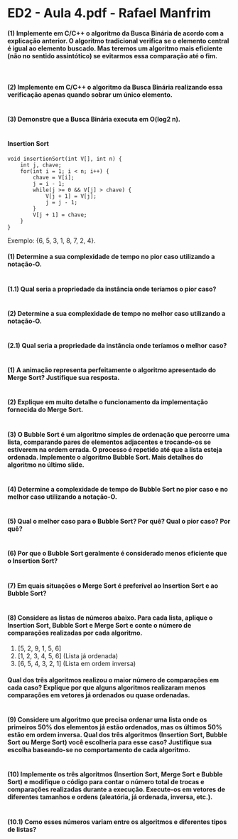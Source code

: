 # ED2 - Aula 4.pdf - Rafael Manfrim

#### (1) Implemente em C/C++ o algoritmo da Busca Binária de acordo com a explicação anterior. O algoritmo tradicional verifica se o elemento central é igual ao elemento buscado. Mas teremos um algoritmo mais eficiente (não no sentido assintótico) se evitarmos essa comparação até o fim.

```c++
    
```

#### (2) Implemente em C/C++ o algoritmo da Busca Binária realizando essa verificação apenas quando sobrar um único elemento.

```c++

```

#### (3) Demonstre que a Busca Binária executa em O(log2 n).

```

```

#### Insertion Sort

```
void insertionSort(int V[], int n) {
    int j, chave;
    for(int i = 1; i < n; i++) {
        chave = V[i];
        j = i - 1;
        while(j >= 0 && V[j] > chave) {
            V[j + 1] = V[j];
            j = j - 1;
        }
        V[j + 1] = chave;
    }
}
```

Exemplo: {6, 5, 3, 1, 8, 7, 2, 4}.
#### (1) Determine a sua complexidade de tempo no pior caso utilizando a notação-O.

```

```

#### (1.1) Qual seria a propriedade da instância onde teríamos o pior caso?

```

```

#### (2) Determine a sua complexidade de tempo no melhor caso utilizando a notação-O.

```

```

#### (2.1) Qual seria a propriedade da instância onde teríamos o melhor caso?

```

```

#### (1) A animação representa perfeitamente o algoritmo apresentado do Merge Sort? Justifique sua resposta.

```

```

#### (2) Explique em muito detalhe o funcionamento da implementação fornecida do Merge Sort.

```

```

#### (3) O Bubble Sort é um algoritmo simples de ordenação que percorre uma lista, comparando pares de elementos adjacentes e trocando-os se estiverem na ordem errada. O processo é repetido até que a lista esteja ordenada. Implemente o algoritmo Bubble Sort. Mais detalhes do algoritmo no último slide.

```

```

#### (4) Determine a complexidade de tempo do Bubble Sort no pior caso e no melhor caso utilizando a notação-O.

```

```

#### (5) Qual o melhor caso para o Bubble Sort? Por quê? Qual o pior caso? Por quê?

```

```

#### (6) Por que o Bubble Sort geralmente é considerado menos eficiente que o Insertion Sort?

```

```

#### (7) Em quais situações o Merge Sort é preferível ao Insertion Sort e ao Bubble Sort?

```

```

#### (8) Considere as listas de números abaixo. Para cada lista, aplique o Insertion Sort, Bubble Sort e Merge Sort e conte o número de comparações realizadas por cada algoritmo.
1. [5, 2, 9, 1, 5, 6]
2. [1, 2, 3, 4, 5, 6] (Lista já ordenada)
3. [6, 5, 4, 3, 2, 1] (Lista em ordem inversa)
#### Qual dos três algoritmos realizou o maior número de comparações em cada caso? Explique por que alguns algoritmos realizaram menos comparações em vetores já ordenados ou quase ordenadas.

```

```

#### (9) Considere um algoritmo que precisa ordenar uma lista onde os primeiros 50% dos elementos já estão ordenados, mas os últimos 50% estão em ordem inversa. Qual dos três algoritmos (Insertion Sort, Bubble Sort ou Merge Sort) você escolheria para esse caso? Justifique sua escolha baseando-se no comportamento de cada algoritmo.

```

```

#### (10) Implemente os três algoritmos (Insertion Sort, Merge Sort e Bubble Sort) e modifique o código para contar o número total de trocas e comparações realizadas durante a execução. Execute-os em vetores de diferentes tamanhos e ordens (aleatória, já ordenada, inversa, etc.).

```

```

#### (10.1) Como esses números variam entre os algoritmos e diferentes tipos de listas?

```

```